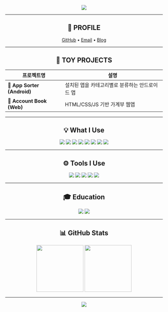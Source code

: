 <!-- 상단 배너 -->
<p align="center">
  <img src="https://capsule-render.vercel.app/api?type=soft&color=0:7F7FD5,100:86A8E7&height=180&text=AAAJJWA&fontSize=45&fontColor=ffffff" />
</p>

---

<div align="center">

## 🔖 PROFILE
<a href="https://github.com/AAAJJWA">GitHub</a> • 
<a href="mailto:lsh00071450@gmail.com">Email</a> • 
<a href="https://awsdevstudy.tistory.com/">Blog</a>

---

## 🧩 TOY PROJECTS

| 프로젝트명 | 설명 |
|-------------|-------|
| 🧱 **App Sorter (Android)** | 설치된 앱을 카테고리별로 분류하는 안드로이드 앱 |
| 💸 **Account Book (Web)** | HTML/CSS/JS 기반 가계부 웹앱 |

---

## 💡 What I Use
<img src="https://img.shields.io/badge/Java-ED8B00?style=for-the-badge&logo=openjdk&logoColor=white"/> 
<img src="https://img.shields.io/badge/Spring-6DB33F?style=for-the-badge&logo=spring&logoColor=white"/> 
<img src="https://img.shields.io/badge/JSP-007396?style=for-the-badge&logo=java&logoColor=white"/> 
<img src="https://img.shields.io/badge/HTML5-E34F26?style=for-the-badge&logo=html5&logoColor=white"/> 
<img src="https://img.shields.io/badge/CSS3-1572B6?style=for-the-badge&logo=css3&logoColor=white"/> 
<img src="https://img.shields.io/badge/JavaScript-F7DF1E?style=for-the-badge&logo=javascript&logoColor=black"/> 
<img src="https://img.shields.io/badge/Oracle-F80000?style=for-the-badge&logo=oracle&logoColor=white"/> 
<img src="https://img.shields.io/badge/Tomcat-F8DC75?style=for-the-badge&logo=apachetomcat&logoColor=black"/>

---

## ⚙️ Tools I Use
<img src="https://img.shields.io/badge/Eclipse-2C2255?style=for-the-badge&logo=eclipseide&logoColor=white"/> 
<img src="https://img.shields.io/badge/IntelliJ%20IDEA-000000?style=for-the-badge&logo=intellijidea&logoColor=white"/> 
<img src="https://img.shields.io/badge/VS%20Code-007ACC?style=for-the-badge&logo=visualstudiocode&logoColor=white"/> 
<img src="https://img.shields.io/badge/Git-F05032?style=for-the-badge&logo=git&logoColor=white"/> 
<img src="https://img.shields.io/badge/GitHub-181717?style=for-the-badge&logo=github&logoColor=white"/>

---

## 🎓 Education
<img src="https://img.shields.io/badge/Inflearn-02C75A?style=for-the-badge"/> 
<img src="https://img.shields.io/badge/Udemy-A435F0?style=for-the-badge"/>

---

## 📊 GitHub Stats
<p align="center">
  <img src="https://github-readme-stats.vercel.app/api?username=AAAJJWA&show_icons=true&theme=tokyonight" height="150"/>  
  <img src="https://github-readme-stats.vercel.app/api/top-langs/?username=AAAJJWA&layout=compact&theme=tokyonight" height="150"/>
</p>

</div>

---

<!-- 하단 배너 -->
<p align="center">
  <img src="https://capsule-render.vercel.app/api?type=waving&color=0:86A8E7,100:91EAE4&height=120&section=footer&text=Thanks%20for%20visiting!%20👋&fontSize=25&fontColor=ffffff" />
</p>
